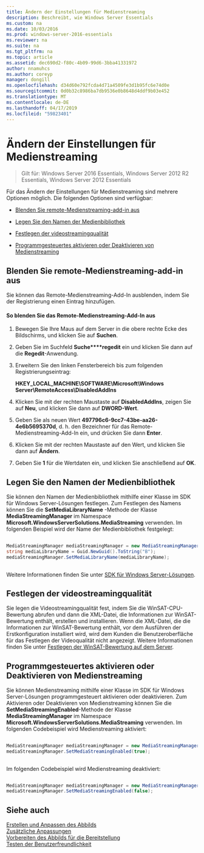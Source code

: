 ```yaml
---
title: Ändern der Einstellungen für Medienstreaming
description: Beschreibt, wie Windows Server Essentials
ms.custom: na
ms.date: 10/03/2016
ms.prod: windows-server-2016-essentials
ms.reviewer: na
ms.suite: na
ms.tgt_pltfrm: na
ms.topic: article
ms.assetid: dec690d2-f80c-4b09-99d6-3bba41331972
author: nnamuhcs
ms.author: coreyp
manager: dongill
ms.openlocfilehash: d34d60e792fcda4d71a4509fe3d1b95fc6e74d0e
ms.sourcegitcommit: 0d0b32c8986ba7db9536e0b8648d4ddf9b03e452
ms.translationtype: MT
ms.contentlocale: de-DE
ms.lasthandoff: 04/17/2019
ms.locfileid: "59823401"
---
```

# <a name="change-media-streaming-settings"></a>Ändern der Einstellungen für Medienstreaming

>Gilt für: Windows Server 2016 Essentials, Windows Server 2012 R2 Essentials, Windows Server 2012 Essentials

Für das Ändern der Einstellungen für Medienstreaming sind mehrere Optionen möglich. Die folgenden Optionen sind verfügbar:  
  
-   [Blenden Sie remote-Medienstreaming-add-in aus](Change-Media-Streaming-Settings.md#BKMK_DisableRemote)  
  
-   [Legen Sie den Namen der Medienbibliothek](Change-Media-Streaming-Settings.md#BKMK_LibraryName)  
  
-   [Festlegen der videostreamingqualität](Change-Media-Streaming-Settings.md#BKMK_StreamingQuality)  
  
-   [Programmgesteuertes aktivieren oder Deaktivieren von Medienstreaming](Change-Media-Streaming-Settings.md#BKMK_Program)  
  
##  <a name="BKMK_DisableRemote"></a> Blenden Sie remote-Medienstreaming-add-in aus  
 Sie können das Remote-Medienstreaming-Add-In ausblenden, indem Sie der Registrierung einen Eintrag hinzufügen.  
  
#### <a name="to-hide-the-remote-media-streaming-add-in"></a>So blenden Sie das Remote-Medienstreaming-Add-In aus  
  
1.  Bewegen Sie Ihre Maus auf dem Server in die obere rechte Ecke des Bildschirms, und klicken Sie auf **Suchen**.  
  
2.  Geben Sie im Suchfeld **Suche****regedit** ein und klicken Sie dann auf die **Regedit**-Anwendung.  
  
3.  Erweitern Sie den linken Fensterbereich bis zum folgenden Registrierungseintrag:  
  
     **HKEY_LOCAL_MACHINE\SOFTWARE\Microsoft\Windows Server\RemoteAccess\DisabledAddIns**  
  
4.  Klicken Sie mit der rechten Maustaste auf **DisabledAddIns**, zeigen Sie auf **Neu**, und klicken Sie dann auf **DWORD-Wert**.  
  
5.  Geben Sie als neuen Wert **497796c6-9cc7-43be-aa26-4e6b5695370d**, d. h. den Bezeichner für das Remote-Medienstreaming-Add-In ein, und drücken Sie dann **Enter**.  
  
6.  Klicken Sie mit der rechten Maustaste auf den Wert, und klicken Sie dann auf **Ändern**.  
  
7.  Geben Sie **1** für die Wertdaten ein, und klicken Sie anschließend auf **OK**.  
  
##  <a name="BKMK_LibraryName"></a> Legen Sie den Namen der Medienbibliothek  
 Sie können den Namen der Medienbibliothek mithilfe einer Klasse im SDK für Windows Server-Lösungen festlegen. Zum Festlegen des Namens können Sie die **SetMediaLibraryName** -Methode der Klasse **MediaStreamingManager** im Namespace **Microsoft.WindowsServerSolutions.MediaStreaming** verwenden. Im folgenden Beispiel wird der Name der Medienbibliothek festgelegt:  
  
```c#  
  
MediaStreamingManager mediaStreamingManager = new MediaStreamingManager();  
string mediaLibraryName = Guid.NewGuid().ToString("B");   
mediaStreamingManager.SetMediaLibraryName(mediaLibraryName);  
  
```  
  
 Weitere Informationen finden Sie unter [SDK für Windows Server-Lösungen](https://go.microsoft.com/fwlink/?LinkID=248648).  
  
##  <a name="BKMK_StreamingQuality"></a> Festlegen der videostreamingqualität  
 Sie legen die Videostreamingqualität fest, indem Sie die WinSAT-CPU-Bewertung abrufen und dann die XML-Datei, die Informationen zur WinSAT-Bewertung enthält, erstellen und installieren. Wenn die XML-Datei, die die Informationen zur WinSAT-Bewertung enthält, vor dem Ausführen der Erstkonfiguration installiert wird, wird dem Kunden die Benutzeroberfläche für das Festlegen der Videoqualität nicht angezeigt. Weitere Informationen finden Sie unter [Festlegen der WinSAT-Bewertung auf dem Server](Set-the-WinSAT-Score-on-the-Server.md).  
  
##  <a name="BKMK_Program"></a> Programmgesteuertes aktivieren oder Deaktivieren von Medienstreaming  
 Sie können Medienstreaming mithilfe einer Klasse im SDK für Windows Server-Lösungen programmgesteuert aktivieren oder deaktivieren. Zum Aktivieren oder Deaktivieren von Medienstreaming können Sie die **SetMediaStreamingEnabled**-Methode der Klasse **MediaStreamingManager** im Namespace **Microsoft.WindowsServerSolutions.MediaStreaming** verwenden. Im folgenden Codebeispiel wird Medienstreaming aktiviert:  
  
```c#  
  
MediaStreamingManager mediaStreamingManager = new MediaStreamingManager();  
mediaStreamingManager.SetMediaStreamingEnabled(true);  
  
```  
  
 Im folgenden Codebeispiel wird Medienstreaming deaktiviert:  
  
```c#  
  
MediaStreamingManager mediaStreamingManager = new MediaStreamingManager();  
mediaStreamingManager.SetMediaStreamingEnabled(false);  
```  
  
## <a name="see-also"></a>Siehe auch  
 [Erstellen und Anpassen des Abbilds](Creating-and-Customizing-the-Image.md)   
 [Zusätzliche Anpassungen](Additional-Customizations.md)   
 [Vorbereiten des Abbilds für die Bereitstellung](Preparing-the-Image-for-Deployment.md)   
 [Testen der Benutzerfreundlichkeit](Testing-the-Customer-Experience.md)